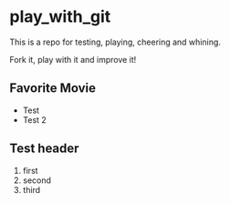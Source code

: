# play_with_git

This is a repo for testing, playing, cheering and whining.

Fork it, play with it and improve it!

## Favorite Movie	

* Test
* Test 2

## Test header

1. first
1. second
1. third